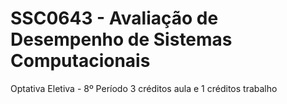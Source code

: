 # SSC0643 - Avaliação de Desempenho de Sistemas Computacionais
Optativa Eletiva - 8º Período
3 créditos aula e 1 créditos trabalho
